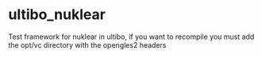 # ultibo_nuklear
Test framework for nuklear in ultibo, if you want to recompile you must add
the opt/vc directory with the opengles2 headers

